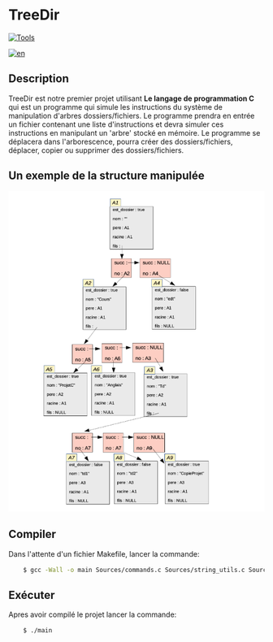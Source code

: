 # TreeDir 
[![Tools](https://skills.thijs.gg/icons?i=c,git,vscode,github,bash)](https://skills.thijs.gg)

[![en](https://img.shields.io/badge/lang-en-red.svg)](https://github.com/yactam/TreeDir/blob/main/README.md)

## Description

TreeDir est notre premier projet utilisant <b>Le langage de programmation C</b> qui est un programme qui simule les instructions du système de manipulation d'arbres
dossiers/fichiers. Le programme prendra en entrée un fichier contenant une liste d'instructions
et devra simuler ces instructions en manipulant un 'arbre' stocké en mémoire. Le programme se déplacera
dans l'arborescence, pourra créer des dossiers/fichiers, déplacer, copier ou supprimer des dossiers/fichiers.

## Un exemple de la structure manipulée

![example](Extras/example.png)

## Compiler

Dans l'attente d'un fichier Makefile, lancer la commande:
```bash
    $ gcc -Wall -o main Sources/commands.c Sources/string_utils.c Sources/liste_utils.c Sources/main.c 
```

## Exécuter

Apres avoir compilé le projet lancer la commande:

```bash
    $ ./main
```
